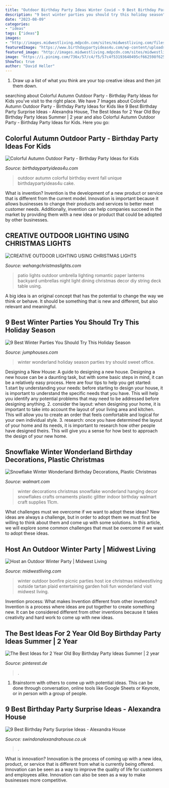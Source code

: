 ```yaml
---
title: "Outdoor Birthday Party Ideas Winter Covid ~ 9 Best Birthday Party Surprise Ideas"
description: "9 best winter parties you should try this holiday season"
date: "2023-08-09"
categories:
- "ideas"
tags: ["ideas"]
images:
- "http://images.midwestliving.mdpcdn.com/sites/midwestliving.com/files/styles/slide/public/101631150_0.jpg?itok=CYY-cy9y"
featuredImage: "https://www.birthdaypartyideas4u.com/wp-content/uploads/2016/09/Colorful-Autumn-Outdoor-Party-Cake-600x899.jpg"
featured_image: "http://images.midwestliving.mdpcdn.com/sites/midwestliving.com/files/styles/slide/public/101631150_0.jpg?itok=CYY-cy9y"
image: "https://i.pinimg.com/736x/57/c4/f5/57c4f53193640495cf662598f62512ed.jpg"
ShowToc: true
author: "David Heller"
---
```



1. Draw up a list of what you think are your top creative ideas and then jot them down.

	

		
searching about Colorful Autumn Outdoor Party - Birthday Party Ideas for Kids you've visit to the right place. We have 7 Images about Colorful Autumn Outdoor Party - Birthday Party Ideas for Kids like 9 Best Birthday Party Surprise Ideas - Alexandra House, The Best Ideas for 2 Year Old Boy Birthday Party Ideas Summer | 2 year and also Colorful Autumn Outdoor Party - Birthday Party Ideas for Kids. Here you go:
		
    
## Colorful Autumn Outdoor Party - Birthday Party Ideas For Kids

<img loading=lazy src="https://www.birthdaypartyideas4u.com/wp-content/uploads/2016/09/Colorful-Autumn-Outdoor-Party-Cake-600x899.jpg" onerror="this.onerror=null;this.src='https://tse4.mm.bing.net/th?id=OIP.T6Csc9K-xQH3l8H3u5f10QHaLG&amp;pid=15.1';" alt="Colorful Autumn Outdoor Party - Birthday Party Ideas for Kids">

_Source: birthdaypartyideas4u.com_

>outdoor autumn colorful birthday event fall unique birthdaypartyideas4u cake. 

	

What is invention?
Invention is the development of a new product or service that is different from the current model. Innovation is important because it allows businesses to change their products and services to better meet customer needs. Additionally, invention can help companies succeed in the market by providing them with a new idea or product that could be adopted by other businesses.

    
## CREATIVE OUTDOOR LIGHTING USING CHRISTMAS LIGHTS

<img loading=lazy src="https://www.wehangchristmaslights.com/my-content/uploads/2016/03/56d420e8ed0c223e4d25515539ab4046-1.jpg" onerror="this.onerror=null;this.src='https://tse2.mm.bing.net/th?id=OIP.Fzzf4pJlLr8a1PkCiofhgAHaLH&amp;pid=15.1';" alt="CREATIVE OUTDOOR LIGHTING USING CHRISTMAS LIGHTS">

_Source: wehangchristmaslights.com_

>patio lights outdoor umbrella lighting romantic paper lanterns backyard umbrellas night light dining christmas decor diy string deck table using. 

	

A big idea is an original concept that has the potential to change the way we think or behave. It should be something that is new and different, but also relevant and meaningful.

    
## 9 Best Winter Parties You Should Try This Holiday Season

<img loading=lazy src="https://www.jumphouses.com/wp-content/uploads/2017/12/Winter-Wonderland-Party-Ideas.jpg" onerror="this.onerror=null;this.src='https://tse2.mm.bing.net/th?id=OIP.Vj3WH1ZQeVJA5OWEi1fQCAHaEu&amp;pid=15.1';" alt="9 Best Winter Parties You Should Try This Holiday Season">

_Source: jumphouses.com_

>winter wonderland holiday season parties try should sweet office. 

	

Designing a New House: A guide to designing a new house.
Designing a new house can be a daunting task, but with some basic steps in mind, it can be a relatively easy process. Here are four tips to help you get started: 1.start by understanding your needs: before starting to design your house, it is important to understand the specific needs that you have. This will help you identify any potential problems that may need to be addressed before designing anything. 2. consider the layout: when designing your home, it is important to take into account the layout of your living area and kitchen. This will allow you to create an order that feels comfortable and logical for your own individual style. 3. research: once you have determined the layout of your home and its needs, it is important to research how other people have designed theirs. This will give you a sense for how best to approach the design of your new home. 
    
## Snowflake Winter Wonderland Birthday Decorations, Plastic Christmas

<img loading=lazy src="https://i5.walmartimages.com/asr/1ce46ad0-50b3-422f-9305-c572cf75a20b.7e66f3cc5c26b3c854be6ed0521e4860.jpeg" onerror="this.onerror=null;this.src='https://tse3.mm.bing.net/th?id=OIP.jUj9RT0Kx_vXG3FljXTa_wHaHa&amp;pid=15.1';" alt="Snowflake Winter Wonderland Birthday Decorations, Plastic Christmas">

_Source: walmart.com_

>winter decorations christmas snowflake wonderland hanging decor snowflakes crafts ornaments plastic glitter indoor birthday walmart craft supplies 11cm. 

	

What challenges must we overcome if we want to adopt these ideas?
New ideas are always a challenge, but in order to adopt them we must first be willing to think about them and come up with some solutions. In this article, we will explore some common challenges that must be overcome if we want to adopt these ideas.

    
## Host An Outdoor Winter Party | Midwest Living

<img loading=lazy src="http://images.midwestliving.mdpcdn.com/sites/midwestliving.com/files/styles/slide/public/101631150_0.jpg?itok=CYY-cy9y" onerror="this.onerror=null;this.src='https://tse3.mm.bing.net/th?id=OIP.zn3P3SVqo8EgHX6c9OG80QAAAA&amp;pid=15.1';" alt="Host an Outdoor Winter Party | Midwest Living">

_Source: midwestliving.com_

>winter outdoor bonfire picnic parties host ice christmas midwestliving outside tartan plaid entertaining garden holi fun wonderland visit midwest living. 

	

Invention process: What makes Invention different from other inventions?
Invention is a process where ideas are put together to create something new. It can be considered different from other inventions because it takes creativity and hard work to come up with new ideas.

    
## The Best Ideas For 2 Year Old Boy Birthday Party Ideas Summer | 2 Year

<img loading=lazy src="https://i.pinimg.com/736x/57/c4/f5/57c4f53193640495cf662598f62512ed.jpg" onerror="this.onerror=null;this.src='https://tse4.mm.bing.net/th?id=OIP.wEVHPIjVN4bZo8HmFJ-fVQHaO0&amp;pid=15.1';" alt="The Best Ideas for 2 Year Old Boy Birthday Party Ideas Summer | 2 year">

_Source: pinterest.de_

>. 

	

1. Brainstorm with others to come up with potential ideas. This can be done through conversation, online tools like Google Sheets or Keynote, or in person with a group of people.

    
## 9 Best Birthday Party Surprise Ideas - Alexandra House

<img loading=lazy src="https://www.swindonalexandrahouse.co.uk/wp-content/uploads/2020/05/birthday-party-surprise-ideas-scaled.jpg" onerror="this.onerror=null;this.src='https://tse2.mm.bing.net/th?id=OIP.lULuI4icBXvznP3Yk5OOqgHaE8&amp;pid=15.1';" alt="9 Best Birthday Party Surprise Ideas - Alexandra House">

_Source: swindonalexandrahouse.co.uk_

>. 

	

What is innovation?
Innovation is the process of coming up with a new idea, product, or service that is different from what is currently being offered. Innovation can be seen as a way to improve the quality of life for customers and employees alike. Innovation can also be seen as a way to make businesses more competitive.

